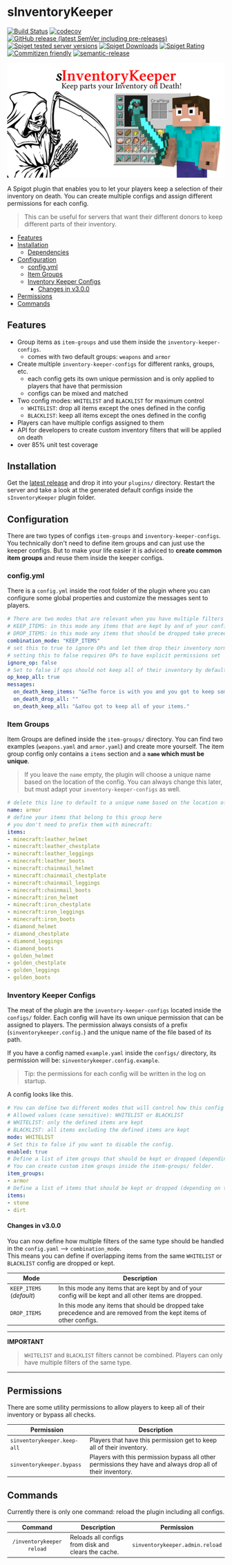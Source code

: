 # sInventoryKeeper

[![Build Status](https://github.com/Silthus/sInventoryKeeper/workflows/Build/badge.svg)](../../actions?query=workflow%3ABuild)
[![codecov](https://codecov.io/gh/Silthus/sInventoryKeeper/branch/master/graph/badge.svg)](https://codecov.io/gh/Silthus/sInventoryKeeper)
[![GitHub release (latest SemVer including pre-releases)](https://img.shields.io/github/v/release/Silthus/sInventoryKeeper?include_prereleases&label=release)](../../releases)
[![Spiget tested server versions](https://img.shields.io/spiget/tested-versions/79988)](https://www.spigotmc.org/resources/sinventorykeeper.79988/)
[![Spiget Downloads](https://img.shields.io/spiget/downloads/79988)](https://www.spigotmc.org/resources/sinventorykeeper.79988/)
[![Spiget Rating](https://img.shields.io/spiget/rating/79988)](https://www.spigotmc.org/resources/sinventorykeeper.79988/)
[![Commitizen friendly](https://img.shields.io/badge/commitizen-friendly-brightgreen.svg)](http://commitizen.github.io/cz-cli/)
[![semantic-release](https://img.shields.io/badge/%20%20%F0%9F%93%A6%F0%9F%9A%80-semantic--release-e10079.svg)](https://github.com/semantic-release/semantic-release)

![sInventoryKeeper splash image](docs/img/sInventoryKeeper_splash_transparent.png)

A Spigot plugin that enables you to let your players keep a selection of their inventory on death. You can create multiple configs and assign different permissions for each config. 

> This can be useful for servers that want their different donors to keep different parts of their inventory.

* [Features](#features)
* [Installation](#installation)
  * [Dependencies](#dependencies)
* [Configuration](#configuration)
  * [config.yml](#configyml)
  * [Item Groups](#item-groups)
  * [Inventory Keeper Configs](#inventory-keeper-configs)
    * [Changes in v3.0.0](#changes-in-v300)
* [Permissions](#permissions)
* [Commands](#commands)

## Features

- Group items as `item-groups`  and use them inside the `inventory-keeper-configs`.
  - comes with two default groups: `weapons` and `armor`
- Create multiple `inventory-keeper-configs` for different ranks, groups, etc.
  - each config gets its own unique permission and is only applied to players that have that permission
  - configs can be mixed and matched
- Two config modes: `WHITELIST` and `BLACKLIST` for maximum control
  - `WHITELIST`: drop all items except the ones defined in the config
  - `BLACKLIST`: keep all items except the ones defined in the config
- Players can have multiple configs assigned to them
- API for developers to create custom inventory filters that will be applied on death
- over 85% unit test coverage

## Installation

Get the [latest release](../../releases/latest) and drop it into your `plugins/` directory.
Restart the server and take a look at the generated default configs inside the `sInventoryKeeper` plugin folder.

## Configuration

There are two types of configs `item-groups` and `inventory-keeper-configs`. You technically don't need to define item groups and can just use the keeper configs.
But to make your life easier it is adviced to **create common item groups** and reuse them inside the keeper configs.

### config.yml

There is a `config.yml` inside the root folder of the plugin where you can configure some global properties and customize the messages sent to players.

```yaml
# There are two modes that are relevant when you have multiple filters applied to the same player
# KEEP_ITEMS: in this mode any items that are kept by and of your config will be kept and all other items are dropped
# DROP_ITEMS: in this mode any items that should be dropped take precedence and are removed from the kept items of other configs
combination_mode: "KEEP_ITEMS"
# set this to true to ignore OPs and let them drop their inventory normally
# setting this to false requires OPs to have explicit permissions set
ignore_op: false
# Set to false if ops should not keep all of their inventory by default
op_keep_all: true
messages:
  on_death_keep_items: "&eThe force is with you and you got to keep some of your items."
  on_death_drop_all: ""
  on_death_keep_all: "&aYou got to keep all of your items."
```

### Item Groups

Item Groups are defined inside the `item-groups/` directory. You can find two examples (`weapons.yaml` and `armor.yaml`) and create more yourself.
The item group config only contains a `items` section and a **`name` which must be unique**.

> If you leave the `name` empty, the plugin will choose a unique name based on the location of the config.
> You can always change this later, but must adapt your `inventory-keeper-configs` as well.

```yaml
# delete this line to default to a unique name based on the location of the config
name: armor
# define your items that belong to this group here
# you don't need to prefix them with minecraft:
items:
- minecraft:leather_helmet
- minecraft:leather_chestplate
- minecraft:leather_leggings
- minecraft:leather_boots
- minecraft:chainmail_helmet
- minecraft:chainmail_chestplate
- minecraft:chainmail_leggings
- minecraft:chainmail_boots
- minecraft:iron_helmet
- minecraft:iron_chestplate
- minecraft:iron_leggings
- minecraft:iron_boots
- diamond_helmet
- diamond_chestplate
- diamond_leggings
- diamond_boots
- golden_helmet
- golden_chestplate
- golden_leggings
- golden_boots
```

### Inventory Keeper Configs

The meat of the plugin are the `inventory-keeper-configs` located inside the `configs/` folder.
Each config will have its own unique permission that can be assigned to players.
The permission always consists of a prefix (`sinventorykeeper.config.`) and the unique name of the file based of its path.

If you have a config named `example.yaml` inside the `configs/` directory, its permission will be: `sinventorykeeper.config.example`.

> Tip: the permissions for each config will be written in the log on startup.

A config looks like this.

```yaml
# You can define two different modes that will control how this config gets loaded.
# Allowed values (case sensitive): WHITELIST or BLACKLIST
# WHITELIST: only the defined items are kept
# BLACKLIST: all items excluding the defined items are kept
mode: WHITELIST
# Set this to false if you want to disable the config.
enabled: true
# Define a list of item groups that should be kept or dropped (depending on the mode).
# You can create custom item groups inside the item-groups/ folder.
item_groups:
- armor
# Define a list of items that should be kept or dropped (depending on the mode).
items:
- stone
- dirt
```

#### Changes in v3.0.0

You can now define how multiple filters of the same type should be handled in the `config.yaml` --> `combination_mode`.  
This means you can define if overlapping items from the same `WHITELIST` or `BLACKLIST` config are dropped or kept.

| Mode | Description |
| ---- | ----------- |
| `KEEP_ITEMS` (*default*) | In this mode any items that are kept by and of your config will be kept and all other items are dropped. |
| `DROP_ITEMS` | In this mode any items that should be dropped take precedence and are removed from the kept items of other configs. |

---
**IMPORTANT** 
> `WHITELIST` and `BLACKLIST` filters cannot be combined. Players can only have multiple filters of the same type.
---

## Permissions

There are some utility permissions to allow players to keep all of their inventory or bypass all checks.

| Permission | Description |
| --------- | ----------- |
| `sinventorykeeper.keep-all` | Players that have this permission get to keep all of their inventory. |
| `sinventorykeeper.bypass` | Players with this permission bypass all other permissions they have and always drop all of their inventory. |

## Commands

Currently there is only one command: reload the plugin including all configs.

| Command | Description | Permission |
| :-----: | ----------- | ------- |
| `/inventorykeeper reload` | Reloads all configs from disk and clears the cache. | `sinventorykeeper.admin.reload` |
